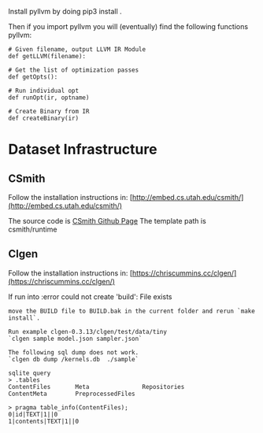 Install pyllvm by doing
pip3 install .

Then if you import pyllvm you will (eventually) find the following functions
pyllvm:

    # Given filename, output LLVM IR Module
    def getLLVM(filename):

    # Get the list of optimization passes
    def getOpts():

    # Run individual opt
    def runOpt(ir, optname)

    # Create Binary from IR
    def createBinary(ir)


# Dataset Infrastructure 

## CSmith
Follow the installation instructions in: [http://embed.cs.utah.edu/csmith/](http://embed.cs.utah.edu/csmith/)

The source code is [CSmith Github Page](https://github.com/csmith-project/csmith)
The template path is csmith/runtime 

## Clgen
Follow the installation instructions in: [https://chriscummins.cc/clgen/](https://chriscummins.cc/clgen/)

If run into 
:error
    could not create 'build': File exists

    move the BUILD file to BUILD.bak in the current folder and rerun `make install`.

    Run example clgen-0.3.13/clgen/test/data/tiny
    `clgen sample model.json sampler.json`

    The following sql dump does not work.
    `clgen db dump /kernels.db  ./sample`

    sqlite query
    > .tables
    ContentFiles       Meta               Repositories
    ContentMeta        PreprocessedFiles

    > pragma table_info(ContentFiles);
    0|id|TEXT|1||0
    1|contents|TEXT|1||0

